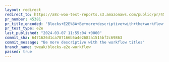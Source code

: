 ```yaml
---
layout: redirect
redirect_to: https://a8c-woo-test-reports.s3.amazonaws.com/public/pr/45381/e2e/index.html
pr_number: 45381
pr_title_encoded: "Blocks+E2E%3A+Be+more+descriptive+with+the+workflow+titles"
pr_test_type: e2e
last_published: "2024-03-07 11:55:04 +0000"
commit_sha: 6471626d1ca787166b5a4e2682a1515bf2c69863
commit_message: "Be more descriptive with the workflow titles"
branch_name: tweak/blocks-e2e-workflow
passed: true
---
```

